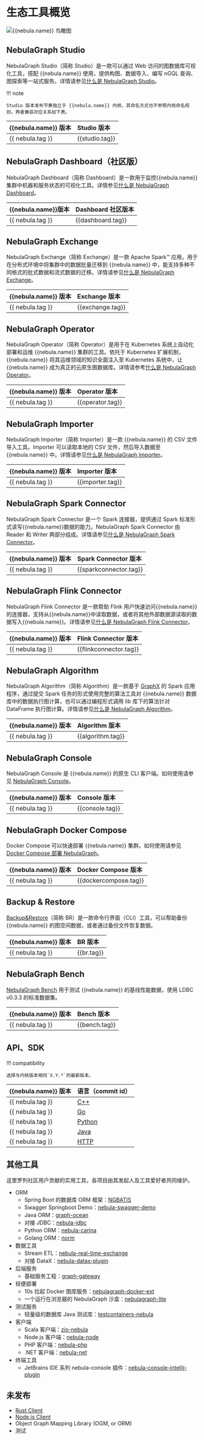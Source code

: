 # 生态工具概览


![{{nebula.name}} 鸟瞰图](https://docs-cdn.nebula-graph.com.cn/figures/architecture_map_2022-08-08_17-37-15.png)


## NebulaGraph Studio

NebulaGraph Studio（简称 Studio）是一款可以通过 Web 访问的图数据库可视化工具，搭配 {{nebula.name}} 使用，提供构图、数据导入、编写 nGQL 查询、图探索等一站式服务。详情请参见[什么是 NebulaGraph Studio](../nebula-studio/about-studio/st-ug-what-is-graph-studio.md)。

!!! note

    Studio 版本发布节奏独立于 {{nebula.name}} 内核，其命名方式也不参照内核命名规则，两者兼容对应关系如下表。

| {{nebula.name}} 版本|Studio 版本|
|:---|:---|
| {{ nebula.tag }}  | {{studio.tag}}|

## NebulaGraph Dashboard（社区版）

NebulaGraph Dashboard（简称 Dashboard）是一款用于监控{{nebula.name}}集群中机器和服务状态的可视化工具。详情参见[什么是 NebulaGraph Dashboard](../nebula-dashboard/1.what-is-dashboard.md)。

|{{nebula.name}}版本|Dashboard 社区版本|
|:---|:---|
| {{ nebula.tag }}  | {{dashboard.tag}}|


## NebulaGraph Exchange

NebulaGraph Exchange（简称 Exchange）是一款 Apache Spark&trade; 应用，用于在分布式环境中将集群中的数据批量迁移到 {{nebula.name}} 中，能支持多种不同格式的批式数据和流式数据的迁移。详情请参见[什么是 NebulaGraph Exchange](../import-export/nebula-exchange/about-exchange/ex-ug-what-is-exchange.md)。

| {{nebula.name}} 版本|Exchange 版本| 
|:---|:---|
| {{ nebula.tag }}  | {{exchange.tag}} |

## NebulaGraph Operator

NebulaGraph Operator（简称 Operator）是用于在 Kubernetes 系统上自动化部署和运维 {{nebula.name}} 集群的工具。依托于 Kubernetes 扩展机制，{{nebula.name}} 将其运维领域的知识全面注入至 Kubernetes 系统中，让 {{nebula.name}} 成为真正的云原生图数据库。详情请参考[什么是 NebulaGraph Operator](../k8s-operator/1.introduction-to-nebula-operator.md)。

| {{nebula.name}} 版本|Operator 版本|
|:---|:---|
| {{ nebula.tag }}  | {{operator.tag}}|

## NebulaGraph Importer

NebulaGraph Importer（简称 Importer）是一款 {{nebula.name}} 的 CSV 文件导入工具。Importer 可以读取本地的 CSV 文件，然后导入数据至 {{nebula.name}} 中。详情请参见[什么是 NebulaGraph Importer](../import-export/use-importer.md)。

| {{nebula.name}} 版本|Importer 版本|
|:---|:---|
| {{ nebula.tag }}  | {{importer.tag}}|

## NebulaGraph Spark Connector

NebulaGraph Spark Connector 是一个 Spark 连接器，提供通过 Spark 标准形式读写{{nebula.name}}数据的能力。NebulaGraph Spark Connector 由 Reader 和 Writer 两部分组成。详情请参见[什么是 NebulaGraph Spark Connector](../connector/nebula-spark-connector.md)。

| {{nebula.name}} 版本|Spark Connector 版本|
|:---|:---|
| {{ nebula.tag }}  | {{sparkconnector.tag}}|

## NebulaGraph Flink Connector

NebulaGraph Flink Connector 是一款帮助 Flink 用户快速访问{{nebula.name}}的连接器，支持从{{nebula.name}}中读取数据，或者将其他外部数据源读取的数据写入{{nebula.name}}。详情请参见[什么是 NebulaGraph Flink Connector](../connector/nebula-flink-connector.md)。

| {{nebula.name}} 版本|Flink Connector 版本|
|:---|:---|
| {{ nebula.tag }}  | {{flinkconnector.tag}}|

## NebulaGraph Algorithm

NebulaGraph Algorithm（简称 Algorithm）是一款基于 [GraphX](https://spark.apache.org/graphx/) 的 Spark 应用程序，通过提交 Spark 任务的形式使用完整的算法工具对 {{nebula.name}} 数据库中的数据执行图计算，也可以通过编程形式调用 lib 库下的算法针对 DataFrame 执行图计算。详情请参见[什么是 NebulaGraph Algorithm](../graph-computing/nebula-algorithm.md)。

| {{nebula.name}} 版本|Algorithm 版本|
|:---|:---|
| {{ nebula.tag }}  | {{algorithm.tag}}|


## NebulaGraph Console

NebulaGraph Console 是 {{nebula.name}} 的原生 CLI 客户端。如何使用请参见 [NebulaGraph Console](../nebula-console.md)。

| {{nebula.name}} 版本|Console 版本|
|:---|:---|
| {{ nebula.tag }}  | {{console.tag}}|


## NebulaGraph Docker Compose

Docker Compose 可以快速部署 {{nebula.name}} 集群。如何使用请参见 [Docker Compose 部署 NebulaGraph](../2.quick-start/1.quick-start-overview.md)。

| {{nebula.name}} 版本|Docker Compose 版本|
|:---|:---|
| {{ nebula.tag }}  | {{dockercompose.tag}}|


## Backup & Restore

[Backup&Restore](../backup-and-restore/nebula-br/1.what-is-br.md)（简称 BR）是一款命令行界面（CLI）工具，可以帮助备份 {{nebula.name}} 的图空间数据，或者通过备份文件恢复数据。

| {{nebula.name}} 版本|BR 版本|
|:---|:---|
| {{ nebula.tag }}  | {{br.tag}}|


## NebulaGraph Bench

[NebulaGraph Bench](https://github.com/vesoft-inc/nebula-bench/releases/tag/{{bench.tag}}) 用于测试 {{nebula.name}} 的基线性能数据，使用 LDBC v0.3.3 的标准数据集。

| {{nebula.name}} 版本|Bench 版本|
|:---|:---|
| {{ nebula.tag }}  | {{bench.tag}}|

## API、SDK

!!! compatibility

    选择与内核版本相同`X.Y.*`的最新版本。

| {{nebula.name}} 版本| 语言（commit id） |
|:---| :--- |
| {{ nebula.tag }}| [C++](https://github.com/vesoft-inc/nebula-cpp/releases/tag/{{cpp.tag}}) |
| {{ nebula.tag }}| [Go](https://github.com/vesoft-inc/nebula-go/releases/tag/{{go.tag}}) |
| {{ nebula.tag }}| [Python](https://github.com/vesoft-inc/nebula-python/releases/tag/{{python.tag}}) |
| {{ nebula.tag }}| [Java](https://github.com/vesoft-inc/nebula-java/releases/tag/{{java.tag}})  |
| {{ nebula.tag }}| [HTTP](https://github.com/vesoft-inc/nebula-http-gateway/releases/tag/{{gateway.tag}})  |

## 其他工具

这里罗列社区用户贡献的实用工具，各项目由其发起人及工具爱好者共同维护。

* ORM
    * Spring Boot 的数据库 ORM 框架：[NGBATIS](https://github.com/nebula-contrib/ngbatis)
    * Swagger Springboot Demo：[nebula-swagger-demo](https://github.com/nebula-contrib/nebula-swagger-demo)
    * Java ORM：[graph-ocean](https://github.com/nebula-contrib/graph-ocean)
    * 对接 JDBC：[nebula-jdbc](https://github.com/nebula-contrib/nebula-jdbc)
    * Python ORM：[nebula-carina](https://github.com/nebula-contrib/nebula-carina)
    * Golang ORM：[norm](https://github.com/nebula-contrib/norm)
* 数据工具
    * Stream ETL：[nebula-real-time-exchange](https://github.com/nebula-contrib/nebula-real-time-exchange)
    * 对接 DataX：[nebula-datax-plugin](https://github.com/nebula-contrib/nebula-datax-plugin)
* 后端服务
    * 基础服务工程：[graph-gateway](https://github.com/nebula-contrib/graph-gateway)
* 轻便部署
    * 10s 拉起 Docker 图库服务：[nebulagraph-docker-ext](https://github.com/nebula-contrib/nebulagraph-docker-ext)
    * 一个运行在浏览器的 NebulaGraph 沙盒：[nebulagraph-lite](https://github.com/nebula-contrib/nebulagraph-lite)
* 测试服务
    * 轻量级的数据库 Java 测试库：[testcontainers-nebula](https://github.com/nebula-contrib/testcontainers-nebula)
* 客户端
    * Scala 客户端：[zio-nebula](https://github.com/nebula-contrib/zio-nebula)
    * Node.js 客户端：[nebula-node](https://github.com/nebula-contrib/nebula-node)
    * PHP 客户端：[nebula-php](https://github.com/nebula-contrib/nebula-php)
    * .NET 客户端：[nebula-net](https://github.com/nebula-contrib/nebula-net)
* 终端工具
    * JetBrains IDE 系列 nebula-console 插件：[nebula-console-intellij-plugin](https://github.com/nebula-contrib/nebula-console-intellij-plugin)

## 未发布

 - [Rust Client](https://github.com/vesoft-inc/nebula-rust)
 - [Node.js Client](https://github.com/vesoft-inc/nebula-node)
 - Object Graph Mapping Library (OGM, or ORM)
 - 测试
